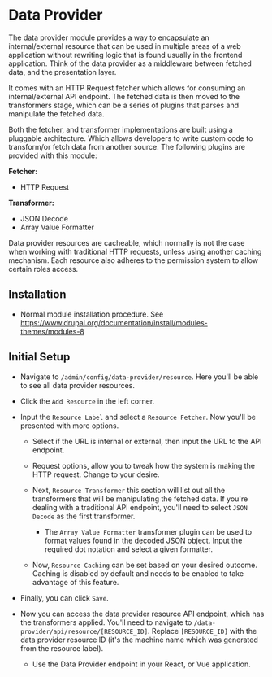 Data Provider
===========

The data provider module provides a way to encapsulate an internal/external resource that can be used in multiple areas of a web application without rewriting logic that is found usually in the frontend application. Think of the data provider as a middleware between fetched data, and the presentation layer.

It comes with an HTTP Request fetcher which allows for consuming an internal/external API endpoint. The fetched data is then moved to the transformers stage, which can be a series of plugins that parses and manipulate the fetched data.

Both the fetcher, and transformer implementations are built using a pluggable architecture. Which allows developers to write custom code to transform/or fetch data from another source. The following plugins are provided with this module:

**Fetcher:**

  - HTTP Request

**Transformer:**

  - JSON Decode
  - Array Value Formatter

Data provider resources are cacheable, which normally is not the case when working with traditional HTTP requests, unless using another caching mechanism. Each resource also adheres to the permission system to allow certain roles access.

Installation
------------

* Normal module installation procedure. See
  https://www.drupal.org/documentation/install/modules-themes/modules-8

Initial Setup
------------

- Navigate to `/admin/config/data-provider/resource`. Here you'll be able to see all data provider resources.

- Click the `Add Resource` in the left corner.

- Input the `Resource Label` and select a `Resource Fetcher`. Now you'll be presented with more options.

  - Select if the URL is internal or external, then input the URL to the API endpoint.

  - Request options, allow you to tweak how the system is making the HTTP request. Change to your desire.

  - Next, `Resource Transformer` this section will list out all the transformers that will be manipulating the fetched data. If you're dealing with a traditional API endpoint, you'll need to select `JSON Decode` as the first transformer.

      - The `Array Value Formatter` transformer plugin can be used to format values found in the decoded JSON object. Input the required dot notation and select a given formatter.

  - Now, `Resource Caching` can be set based on your desired outcome. Caching is disabled by default and needs to be enabled to take advantage of this feature.

- Finally, you can click `Save`.

- Now you can access the data provider resource API endpoint, which has the transformers applied. You'll need to navigate to `/data-provider/api/resource/[RESOURCE_ID]`. Replace `[RESOURCE_ID]` with the data provider resource ID (it's the machine name which was generated from the resource label).

  - Use the Data Provider endpoint in your React, or Vue application.
